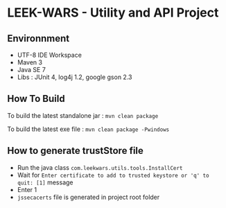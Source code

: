 # LEEK-WARS - Utility and API Project

## Environnment

* UTF-8 IDE Workspace
* Maven 3
* Java SE 7
* Libs : JUnit 4, log4j 1.2, google gson 2.3

## How To Build

To build the latest standalone jar : `mvn clean package`

To build the latest exe file : `mvn clean package -Pwindows`

## How to generate trustStore file

* Run the java class `com.leekwars.utils.tools.InstallCert`
* Wait for `Enter certificate to add to trusted keystore or 'q' to quit: [1]` message
* Enter 1
* `jssecacerts` file is generated in project root folder
